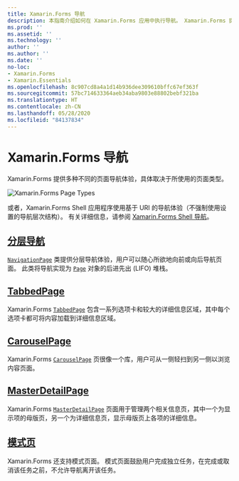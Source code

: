 ```yaml
---
title: Xamarin.Forms 导航
description: 本指南介绍如何在 Xamarin.Forms 应用中执行导航。 Xamarin.Forms 提供多种不同的页面导航体验，具体取决于所使用的页面类型。
ms.prod: ''
ms.assetid: ''
ms.technology: ''
author: ''
ms.author: ''
ms.date: ''
no-loc:
- Xamarin.Forms
- Xamarin.Essentials
ms.openlocfilehash: 8c907cd8a4a1d14b936dee309610bffc67ef363f
ms.sourcegitcommit: 57bc714633364aeb34aba9803e88802bebf321ba
ms.translationtype: HT
ms.contentlocale: zh-CN
ms.lasthandoff: 05/28/2020
ms.locfileid: "84137834"
---
```

# <a name="xamarinforms-navigation"></a>Xamarin.Forms 导航

Xamarin.Forms 提供多种不同的页面导航体验，具体取决于所使用的页面类型。

![](images/page-types.png "Xamarin.Forms Page Types")

或者，Xamarin.Forms Shell 应用程序使用基于 URI 的导航体验（不强制使用设置的导航层次结构）。 有关详细信息，请参阅 [Xamarin.Forms Shell 导航](~/xamarin-forms/app-fundamentals/shell/navigation.md)。

## <a name="hierarchical-navigation"></a>[分层导航](hierarchical.md)

[`NavigationPage`](xref:Xamarin.Forms.NavigationPage) 类提供分层导航体验，用户可以随心所欲地向前或向后导航页面。 此类将导航实现为 [`Page`](xref:Xamarin.Forms.Page) 对象的后进先出 (LIFO) 堆栈。

## <a name="tabbedpage"></a>[TabbedPage](tabbed-page.md)

Xamarin.Forms [`TabbedPage`](xref:Xamarin.Forms.TabbedPage) 包含一系列选项卡和较大的详细信息区域，其中每个选项卡都可将内容加载到详细信息区域。

## <a name="carouselpage"></a>[CarouselPage](carousel-page.md)

Xamarin.Forms [`CarouselPage`](xref:Xamarin.Forms.CarouselPage) 页很像一个库，用户可从一侧轻扫到另一侧以浏览内容页面。

## <a name="masterdetailpage"></a>[MasterDetailPage](master-detail-page.md)

Xamarin.Forms [`MasterDetailPage`](xref:Xamarin.Forms.MasterDetailPage) 页面用于管理两个相关信息页，其中一个为显示项的母版页，另一个为详细信息页，显示母版页上各项的详细信息。

## <a name="modal-pages"></a>[模式页](modal.md)

Xamarin.Forms 还支持模式页面。 模式页面鼓励用户完成独立任务，在完成或取消该任务之前，不允许导航离开该任务。

